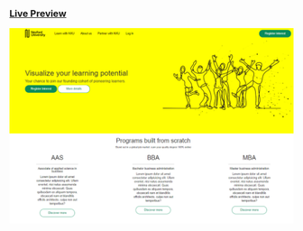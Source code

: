 ### [Live Preview](https://linasaurs.github.io/UI-Task--NexfordUniversity/)
![alt text](https://github.com/Linasaurs/UI-Task--NexfordUniversity/blob/master/Preview.png?raw=true)



